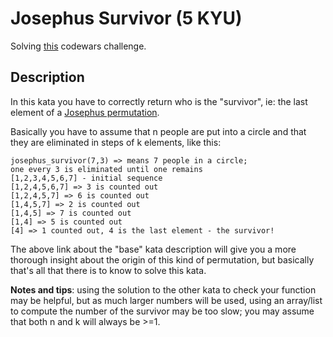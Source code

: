 # Josephus Survivor (5 KYU)

Solving [this](https://www.codewars.com/kata/555624b601231dc7a400017a/java) codewars challenge.

## Description

In this kata you have to correctly return who is the "survivor", ie: the last element of a [Josephus permutation](https://www.codewars.com/kata/josephus-permutation/).

Basically you have to assume that n people are put into a circle and that they are eliminated in steps of k elements, like this:

```
josephus_survivor(7,3) => means 7 people in a circle;
one every 3 is eliminated until one remains
[1,2,3,4,5,6,7] - initial sequence
[1,2,4,5,6,7] => 3 is counted out
[1,2,4,5,7] => 6 is counted out
[1,4,5,7] => 2 is counted out
[1,4,5] => 7 is counted out
[1,4] => 5 is counted out
[4] => 1 counted out, 4 is the last element - the survivor!
```

The above link about the "base" kata description will give you a more thorough insight about the origin of this kind of permutation, but basically that's all that there is to know to solve this kata.

**Notes and tips**: using the solution to the other kata to check your function may be helpful, but as much larger numbers will be used, using an array/list to compute the number of the survivor may be too slow; you may assume that both n and k will always be >=1.